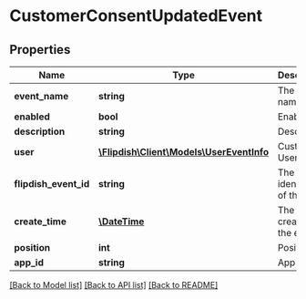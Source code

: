 # CustomerConsentUpdatedEvent

## Properties
Name | Type | Description | Notes
------------ | ------------- | ------------- | -------------
**event_name** | **string** | The event name | [optional] 
**enabled** | **bool** | Enabled | [optional] 
**description** | **string** | Description | [optional] 
**user** | [**\Flipdish\\Client\Models\UserEventInfo**](UserEventInfo.md) | Customer User info | [optional] 
**flipdish_event_id** | **string** | The identitfier of the event | [optional] 
**create_time** | [**\DateTime**](\DateTime.md) | The time of creation of the event | [optional] 
**position** | **int** | Position | [optional] 
**app_id** | **string** | App id | [optional] 

[[Back to Model list]](../README.md#documentation-for-models) [[Back to API list]](../README.md#documentation-for-api-endpoints) [[Back to README]](../README.md)


